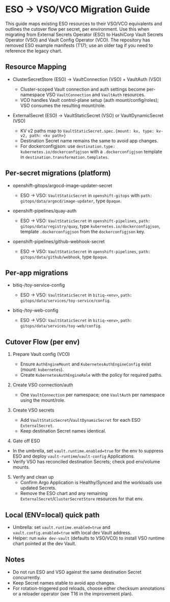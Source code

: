 # ESO → VSO/VCO Migration Guide

This guide maps existing ESO resources to their VSO/VCO equivalents and outlines the cutover flow per secret, per environment. Use this when migrating from External Secrets Operator (ESO) to HashiCorp Vault Secrets Operator (VSO) and Vault Config Operator (VCO). The repository has removed ESO example manifests (T17); use an older tag if you need to reference the legacy chart.

## Resource Mapping

- ClusterSecretStore (ESO) → VaultConnection (VSO) + VaultAuth (VSO)
  - Cluster-scoped Vault connection and auth settings become per-namespace VSO `VaultConnection` and `VaultAuth` resources.
  - VCO handles Vault control-plane setup (auth mount/config/roles); VSO consumes the resulting mount/role.

- ExternalSecret (ESO) → VaultStaticSecret (VSO) or VaultDynamicSecret (VSO)
  - KV v2 paths map to `VaultStaticSecret.spec.{mount: kv, type: kv-v2, path: <kv path>}`
  - Destination Secret name remains the same to avoid app changes.
  - For dockerconfigjson: use `destination.type: kubernetes.io/dockerconfigjson` with a `.dockerconfigjson` template in `destination.transformation.templates`.

## Per‑secret migrations (platform)

- openshift-gitops/argocd-image-updater-secret
  - ESO → VSO: `VaultStaticSecret` in `openshift-gitops` with `path: gitops/data/argocd/image-updater`, type `Opaque`.

- openshift-pipelines/quay-auth
  - ESO → VSO: `VaultStaticSecret` in `openshift-pipelines`, `path: gitops/data/registry/quay`, type `kubernetes.io/dockerconfigjson`, template `.dockerconfigjson` from the `dockerconfigjson` key.

- openshift-pipelines/github-webhook-secret
  - ESO → VSO: `VaultStaticSecret` in `openshift-pipelines`, `path: gitops/data/github/webhook`, type `Opaque`.

## Per‑app migrations

- bitiq-<env>/toy-service-config
  - ESO → VSO: `VaultStaticSecret` in `bitiq-<env>`, `path: gitops/data/services/toy-service/config`.

- bitiq-<env>/toy-web-config
  - ESO → VSO: `VaultStaticSecret` in `bitiq-<env>`, `path: gitops/data/services/toy-web/config`.

## Cutover Flow (per env)

1) Prepare Vault config (VCO)
   - Ensure `AuthEngineMount` and `KubernetesAuthEngineConfig` exist (mount: `kubernetes`).
   - Create `KubernetesAuthEngineRole` with the policy for required paths.

2) Create VSO connection/auth
   - One `VaultConnection` per namespace; one `VaultAuth` per namespace using the mount/role.

3) Create VSO secrets
   - Add `VaultStaticSecret`/`VaultDynamicSecret` for each ESO `ExternalSecret`.
   - Keep destination Secret names identical.

4) Gate off ESO
  - In the umbrella, set `vault.runtime.enabled=true` for the env to suppress ESO and deploy `vault-runtime`/`vault-config` Applications.
   - Verify VSO has reconciled destination Secrets; check pod env/volume mounts.

5) Verify and clean up
   - Confirm Argo Application is Healthy/Synced and the workloads use updated Secrets.
   - Remove the ESO chart and any remaining `ExternalSecret`/`ClusterSecretStore` resources for that env.

## Local (ENV=local) quick path

- Umbrella: set `vault.runtime.enabled=true` and `vault.config.enabled=true` with local dev Vault address.
- Helper: run `make dev-vault` (defaults to VSO/VCO) to install VSO runtime chart pointed at the dev Vault.

## Notes

- Do not run ESO and VSO against the same destination Secret concurrently.
- Keep Secret names stable to avoid app changes.
- For rotation-triggered pod reloads, choose either checksum annotations or a reloader operator (see T16 in the improvement plan).
